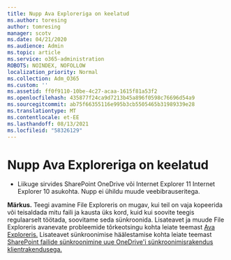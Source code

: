 ```yaml
---
title: Nupp Ava Exploreriga on keelatud
ms.author: toresing
author: tomresing
manager: scotv
ms.date: 04/21/2020
ms.audience: Admin
ms.topic: article
ms.service: o365-administration
ROBOTS: NOINDEX, NOFOLLOW
localization_priority: Normal
ms.collection: Adm_O365
ms.custom: ''
ms.assetid: ff0f9110-10be-4c27-acaa-1615f81a53f2
ms.openlocfilehash: 435877f24ca9d7213b45a896f0598c76696d54a9
ms.sourcegitcommit: ab75f66355116e995b3cb5505465b31989339e28
ms.translationtype: MT
ms.contentlocale: et-EE
ms.lasthandoff: 08/13/2021
ms.locfileid: "58326129"
---
```

# <a name="the-open-with-explorer-button-is-disabled"></a>Nupp Ava Exploreriga on keelatud

- Liikuge sirvides SharePoint OneDrive või Internet Explorer 11 Internet Explorer 10 asukohta. Nupp ei ühildu muude veebibrauseritega.
    
**Märkus.** Teegi avamine File Exploreris on mugav, kui teil on vaja kopeerida või teisaldada mitu faili ja kausta üks kord, kuid kui soovite teegis regulaarselt töötada, soovitame seda sünkroonida. Lisateavet ja muude File Exploreris avanevate probleemide tõrkeotsingu kohta leiate teemast [Ava Exploreris.](https://go.microsoft.com/fwlink/?linkid=871665) Lisateavet sünkroonimise häälestamise kohta leiate teemast [SharePoint failide sünkroonimine uue OneDrive'i sünkroonimisrakendus klientrakendusega.](https://go.microsoft.com/fwlink/?linkid=871666) 
  

